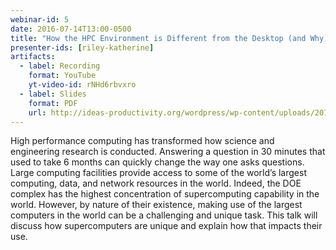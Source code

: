 ```yaml
---
webinar-id: 5
date: 2016-07-14T13:00-0500
title: "How the HPC Environment is Different from the Desktop (and Why)"
presenter-ids: [riley-katherine]
artifacts:
  - label: Recording
    format: YouTube
    yt-video-id: rNHd6rbvxro
  - label: Slides
    format: PDF
    url: http://ideas-productivity.org/wordpress/wp-content/uploads/2018/03/webinar005-supercomputers.pdf
---
```

High performance computing has transformed how science and engineering
research is conducted.  Answering a question in 30 minutes that used
to take 6 months can quickly change the way one asks questions.  Large
computing facilities provide access to some of the world’s largest
computing, data, and network resources in the world.  Indeed, the DOE
complex has the highest concentration of supercomputing capability in
the world.  However, by nature of their existence, making use of the
largest computers in the world can be a challenging and unique
task. This talk will discuss how supercomputers are unique and explain
how that impacts their use.
